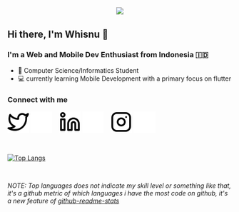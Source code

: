 <div id="header" align="center">
  <img src="https://media.giphy.com/media/M9gbBd9nbDrOTu1Mqx/giphy.gif" width="100"/>
</div>

## Hi there, I'm Whisnu :wave:

### I'm a Web and Mobile Dev Enthusiast from Indonesia :indonesia:
- :book: Computer Science/Informatics Student
- :computer: currently learning Mobile Development with a primary focus on flutter

### Connect with me
[![website](./img/twitter-light.svg)](https://twitter.com/whisnuys#gh-light-mode-only)
[![website](./img/twitter-dark.svg)](https://twitter.com/whisnuys#gh-dark-mode-only)
&nbsp;&nbsp;
[![website](./img/linkedin-light.svg)](https://www.linkedin.com/in/whisnuys/#gh-light-mode-only)
[![website](./img/linkedin-dark.svg)](https://www.linkedin.com/in/whisnuys/#gh-dark-mode-only)
&nbsp;&nbsp;
[![website](./img/instagram-light.svg)](https://www.instagram.com/whisnu.ys/#gh-light-mode-only)
[![website](./img/instagram-dark.svg)](https://www.instagram.com/whisnu.ys/#gh-dark-mode-only)

<br/>

[![Top Langs](https://github-readme-stats.vercel.app/api/top-langs/?username=whisnuys&layout=compact&theme=tokyonight&hide_progress=true)](https://github.com/anuraghazra/github-readme-stats)

<br/>

*NOTE: Top languages does not indicate my skill level or something like that, it's a github metric of which languages i have the most code on github, it's a new feature of [github-readme-stats](https://github.com/anuraghazra/github-readme-stats)*
